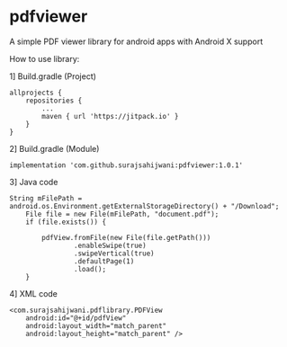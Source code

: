 # pdfviewer
A simple PDF viewer library for android apps with Android X support

How to use library:

1] Build.gradle (Project)

    allprojects {
        repositories {
            ...
            maven { url 'https://jitpack.io' }
        }
    }

2] Build.gradle (Module)

    implementation 'com.github.surajsahijwani:pdfviewer:1.0.1'

3] Java code

    String mFilePath = android.os.Environment.getExternalStorageDirectory() + "/Download";
        File file = new File(mFilePath, "document.pdf");
        if (file.exists()) {

            pdfView.fromFile(new File(file.getPath()))
                    .enableSwipe(true)
                    .swipeVertical(true)
                    .defaultPage(1)
                    .load();
        }

4] XML code

    <com.surajsahijwani.pdflibrary.PDFView
        android:id="@+id/pdfView"
        android:layout_width="match_parent"
        android:layout_height="match_parent" />

